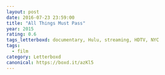 ```yaml
---
layout: post 
date: 2016-07-23 23:59:00
title: "All Things Must Pass"
year: 2015
rating: 0.6
tags_letterboxd: documentary, Hulu, streaming, HDTV, NYC
tags:
  - film
category: Letterboxd
canonical: https://boxd.it/azKl5
---
```

